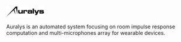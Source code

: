 <img src="docs/pics/auralys_logo.jpg" width=20%>


Auralys is an automated system focusing on room impulse response computation and multi-microphones array for wearable devices.
